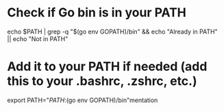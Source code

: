# Check if Go bin is in your PATH
echo $PATH | grep -q "$(go env GOPATH)/bin" && echo "Already in PATH" || echo "Not in PATH"

# Add it to your PATH if needed (add this to your .bashrc, .zshrc, etc.)
export PATH="$PATH:$(go env GOPATH)/bin"mentation
